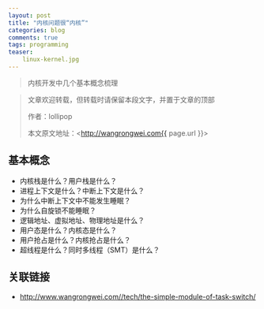 ```yaml
---
layout: post
title: "内核问题很“内核”"
categories: blog
comments: true
tags: programming
teaser:
    linux-kernel.jpg
---
```


> 内核开发中几个基本概念梳理

> 文章欢迎转载，但转载时请保留本段文字，并置于文章的顶部
>
> 作者：lollipop
>
> 本文原文地址：<http://wangrongwei.com{{ page.url }}>

## 基本概念

- 内核栈是什么？用户栈是什么？
- 进程上下文是什么？中断上下文是什么？
- 为什么中断上下文中不能发生睡眠？
- 为什么自旋锁不能睡眠？
- 逻辑地址、虚拟地址、物理地址是什么？
- 用户态是什么？内核态是什么？
- 用户抢占是什么？内核抢占是什么？
- 超线程是什么？同时多线程（SMT）是什么？



## 关联链接

- http://www.wangrongwei.com//tech/the-simple-module-of-task-switch/
